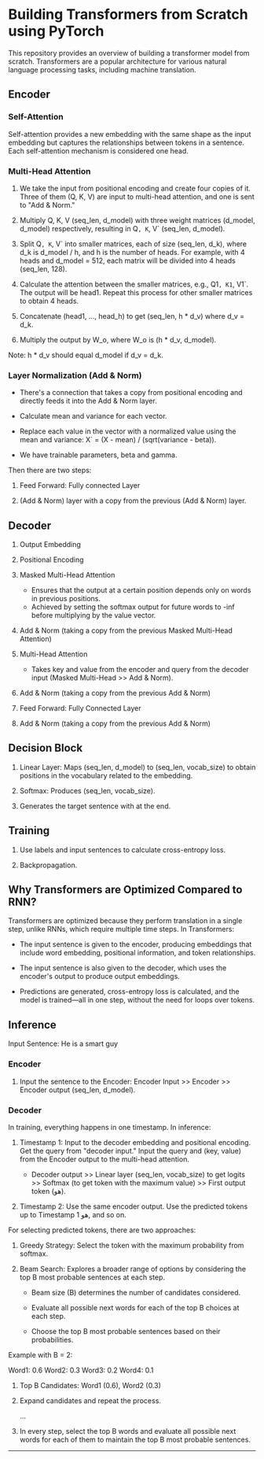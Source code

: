 
# Building Transformers from Scratch using PyTorch

This repository provides an overview of building a transformer model from scratch. Transformers are a popular architecture for various natural language processing tasks, including machine translation.

## Encoder

### Self-Attention

Self-attention provides a new embedding with the same shape as the input embedding but captures the relationships between tokens in a sentence. Each self-attention mechanism is considered one head.

### Multi-Head Attention

1. We take the input from positional encoding and create four copies of it. Three of them (Q, K, V) are input to multi-head attention, and one is sent to "Add & Norm."

2. Multiply Q, K, V (seq_len, d_model) with three weight matrices (d_model, d_model) respectively, resulting in Q`, K`, V` (seq_len, d_model).

3. Split Q`, K`, V` into smaller matrices, each of size (seq_len, d_k), where d_k is d_model / h, and h is the number of heads. For example, with 4 heads and d_model = 512, each matrix will be divided into 4 heads (seq_len, 128).

4. Calculate the attention between the smaller matrices, e.g., Q1`, K1`, V1`. The output will be head1. Repeat this process for other smaller matrices to obtain 4 heads.

5. Concatenate (head1, ..., head_h) to get (seq_len, h * d_v) where d_v = d_k.

6. Multiply the output by W_o, where W_o is (h * d_v, d_model).

Note: h * d_v should equal d_model if d_v = d_k.

### Layer Normalization (Add & Norm)

- There's a connection that takes a copy from positional encoding and directly feeds it into the Add & Norm layer.

- Calculate mean and variance for each vector.

- Replace each value in the vector with a normalized value using the mean and variance: X` = (X - mean) / (sqrt(variance - beta)).

- We have trainable parameters, beta and gamma.

Then there are two steps:

1. Feed Forward: Fully connected Layer

2. (Add & Norm) layer with a copy from the previous (Add & Norm) layer.

## Decoder

1. Output Embedding

2. Positional Encoding

3. Masked Multi-Head Attention
   - Ensures that the output at a certain position depends only on words in previous positions.
   - Achieved by setting the softmax output for future words to -inf before multiplying by the value vector.

4. Add & Norm (taking a copy from the previous Masked Multi-Head Attention)

5. Multi-Head Attention
   - Takes key and value from the encoder and query from the decoder input (Masked Multi-Head >> Add & Norm).

6. Add & Norm (taking a copy from the previous Add & Norm)

7. Feed Forward: Fully Connected Layer

8. Add & Norm (taking a copy from the previous Add & Norm)

## Decision Block

1. Linear Layer: Maps (seq_len, d_model) to (seq_len, vocab_size) to obtain positions in the vocabulary related to the embedding.

2. Softmax: Produces (seq_len, vocab_size).

3. Generates the target sentence with <EOS> at the end.

## Training

1. Use labels and input sentences to calculate cross-entropy loss.

2. Backpropagation.

## Why Transformers are Optimized Compared to RNN?

Transformers are optimized because they perform translation in a single step, unlike RNNs, which require multiple time steps. In Transformers:

- The input sentence is given to the encoder, producing embeddings that include word embedding, positional information, and token relationships.

- The input sentence is also given to the decoder, which uses the encoder's output to produce output embeddings.

- Predictions are generated, cross-entropy loss is calculated, and the model is trained—all in one step, without the need for loops over tokens.

## Inference

Input Sentence: <SOS> He is a smart guy <EOS>

### Encoder

1. Input the sentence to the Encoder: Encoder Input >> Encoder >> Encoder output (seq_len, d_model).

### Decoder

In training, everything happens in one timestamp. In inference:

1. Timestamp 1: Input <SOS> to the decoder embedding and positional encoding. Get the query from "decoder input." Input the query and (key, value) from the Encoder output to the multi-head attention.

    - Decoder output >> Linear layer (seq_len, vocab_size) to get logits >> Softmax (to get token with the maximum value) >> First output token (هو).

2. Timestamp 2: Use the same encoder output. Use the predicted tokens up to Timestamp 1 <SOS> هو, and so on.

For selecting predicted tokens, there are two approaches:

1. Greedy Strategy: Select the token with the maximum probability from softmax.

2. Beam Search: Explores a broader range of options by considering the top B most probable sentences at each step.

   - Beam size (B) determines the number of candidates considered.

   - Evaluate all possible next words for each of the top B choices at each step.

   - Choose the top B most probable sentences based on their probabilities.

Example with B = 2:

Word1: 0.6
Word2: 0.3
Word3: 0.2
Word4: 0.1

1. Top B Candidates: Word1 (0.6), Word2 (0.3)

2. Expand candidates and repeat the process.

   ...

4. In every step, select the top B words and evaluate all possible next words for each of them to maintain the top B most probable sentences.

---
 

